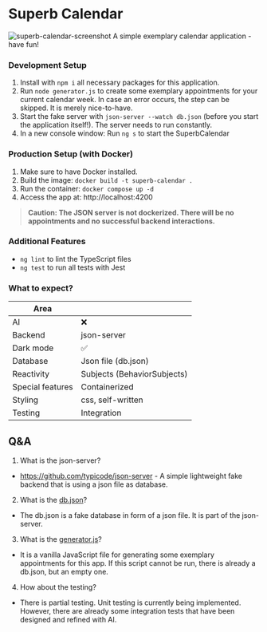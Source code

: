 # Superb Calendar

![superb-calendar-screenshot](https://github.com/user-attachments/assets/e741daed-c2ff-4f88-894b-f990c1f82473)
A simple exemplary calendar application - have fun!

### Development Setup

1. Install with `npm i` all necessary packages for this application.
2. Run `node generator.js` to create some exemplary appointments for your current calendar week. In case an error occurs, the step can be skipped. It is merely nice-to-have.
3. Start the fake server with `json-server --watch db.json` (before you start the application itself!). The server needs to run constantly.
4. In a new console window: Run `ng s` to start the SuperbCalendar

### Production Setup (with Docker)

1. Make sure to have Docker installed.
2. Build the image: `docker build -t superb-calendar .`
3. Run the container: `docker compose up -d`
4. Access the app at: http://localhost:4200

> **Caution: The JSON server is not dockerized. There will be no appointments and no successful backend interactions.**

### Additional Features

- `ng lint` to lint the TypeScript files
- `ng test` to run all tests with Jest

### What to expect?

| Area             |                             |
|------------------|-----------------------------|
| AI               | ❌                           | 
| Backend          | json-server                 | 
| Dark mode        | ✅                           |
| Database         | Json file (db.json)         |
| Reactivity       | Subjects (BehaviorSubjects) |
| Special features | Containerized               |
| Styling          | css, self-written           |
| Testing          | Integration                 |

## Q&A

1. What is the json-server?
  - https://github.com/typicode/json-server - A simple lightweight fake backend that is using a json file as database.
2. What is the [db.json](db.json)?
  - The db.json is a fake database in form of a json file. It is part of the json-server.
3. What is the [generator.js](generator.js)?
  - It is a vanilla JavaScript file for generating some exemplary appointments for this app. If this script cannot be run, there is already a db.json, but an empty one.
4. How about the testing?
  - There is partial testing. Unit testing is currently being implemented. However, there are already some integration tests that have been designed and refined with AI.
